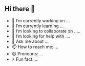 ## Hi there 👋

- 🔭 I’m currently working on ... 
- 🌱 I’m currently learning ...
- 👯 I’m looking to collaborate on .....
- 🤔 I’m looking for help with ....
- 💬 Ask me about ...
- 📫 How to reach me: ...
- 😄 Pronouns: ...
- ⚡ Fun fact: ...
